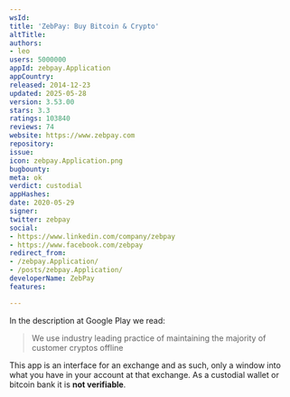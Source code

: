 ```yaml
---
wsId: 
title: 'ZebPay: Buy Bitcoin & Crypto'
altTitle: 
authors:
- leo
users: 5000000
appId: zebpay.Application
appCountry: 
released: 2014-12-23
updated: 2025-05-28
version: 3.53.00
stars: 3.3
ratings: 103840
reviews: 74
website: https://www.zebpay.com
repository: 
issue: 
icon: zebpay.Application.png
bugbounty: 
meta: ok
verdict: custodial
appHashes: 
date: 2020-05-29
signer: 
twitter: zebpay
social:
- https://www.linkedin.com/company/zebpay
- https://www.facebook.com/zebpay
redirect_from:
- /zebpay.Application/
- /posts/zebpay.Application/
developerName: ZebPay
features: 

---
```


In the description at Google Play we read:

> We use industry leading practice of maintaining the majority of customer
  cryptos offline

This app is an interface for an exchange and as such, only a window into what
you have in your account at that exchange. As a custodial wallet or bitcoin
bank it is **not verifiable**.
